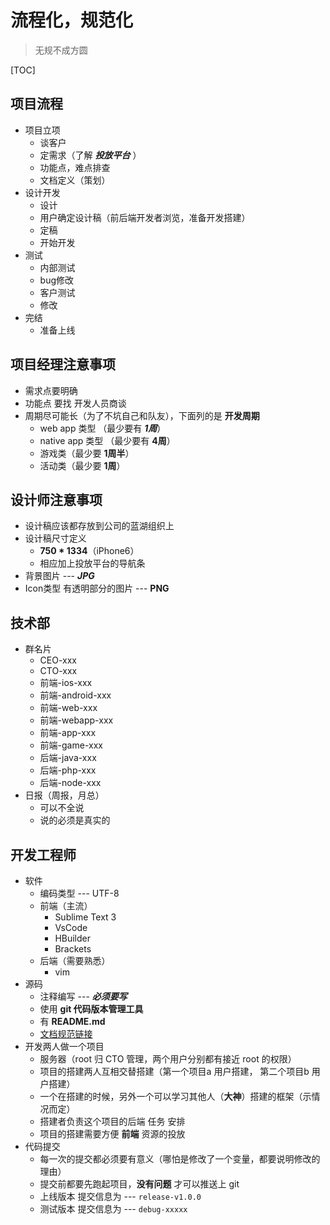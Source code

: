 # 流程化，规范化
>无规不成方圆

[TOC]

## 项目流程
 - 项目立项
 	- 谈客户
 	- 定需求（了解 ___投放平台___ ）
 	- 功能点，难点排查
 	- 文档定义（策划）
 - 设计开发
 	- 设计
 	- 用户确定设计稿（前后端开发者浏览，准备开发搭建）
 	- 定稿
 	- 开始开发
 - 测试
 	- 内部测试
 	- bug修改
 	- 客户测试
 	- 修改
 - 完结
 	- 准备上线

## 项目经理注意事项
 - 需求点要明确
 - 功能点 要找 开发人员商谈
 - 周期尽可能长（为了不坑自己和队友），下面列的是 __开发周期__
 	- web app 类型 （最少要有 ___1周___）
 	- native app 类型 （最少要有 __4周__）
 	- 游戏类（最少要 __1周半__）
 	- 活动类（最少要 __1周__）

## 设计师注意事项
 - 设计稿应该都存放到公司的蓝湖组织上
 - 设计稿尺寸定义
 	- __750 * 1334__（iPhone6）
 	- 相应加上投放平台的导航条
 - 背景图片 --- ___JPG___
 - Icon类型 有透明部分的图片 --- __PNG__

## 技术部
 - 群名片
 	- CEO-xxx
 	- CTO-xxx
 	- 前端-ios-xxx
 	- 前端-android-xxx
 	- 前端-web-xxx
 	- 前端-webapp-xxx
 	- 前端-app-xxx
 	- 前端-game-xxx
 	- 后端-java-xxx
 	- 后端-php-xxx
 	- 后端-node-xxx
 - 日报（周报，月总）
 	- 可以不全说
 	- 说的必须是真实的

## 开发工程师
 - 软件
 	- 编码类型 --- UTF-8
 	- 前端（主流）
 		- Sublime Text 3
 		- VsCode
 		- HBuilder
 		- Brackets
 	- 后端（需要熟悉）
 		- vim
 - 源码
 	- 注释编写 --- ___必须要写___
 	- 使用 __git 代码版本管理工具__
 	- 有 __README.md__
 	- [文档规范链接](../README.md)
 - 开发两人做一个项目
 	- 服务器（root 归 CTO 管理，两个用户分别都有接近 root 的权限）
 	- 项目的搭建两人互相交替搭建（第一个项目a 用户搭建， 第二个项目b 用户搭建）
 	- 一个在搭建的时候，另外一个可以学习其他人（__大神__）搭建的框架（示情况而定）
 	- 搭建者负责这个项目的后端 任务 安排
 	- 项目的搭建需要方便 __前端__ 资源的投放
 - 代码提交
 	- 每一次的提交都必须要有意义（哪怕是修改了一个变量，都要说明修改的理由）
 	- 提交前都要先跑起项目，__没有问题__ 才可以推送上 git
 	- 上线版本 提交信息为 --- ```release-v1.0.0```
 	- 测试版本 提交信息为 --- ```debug-xxxxx```








